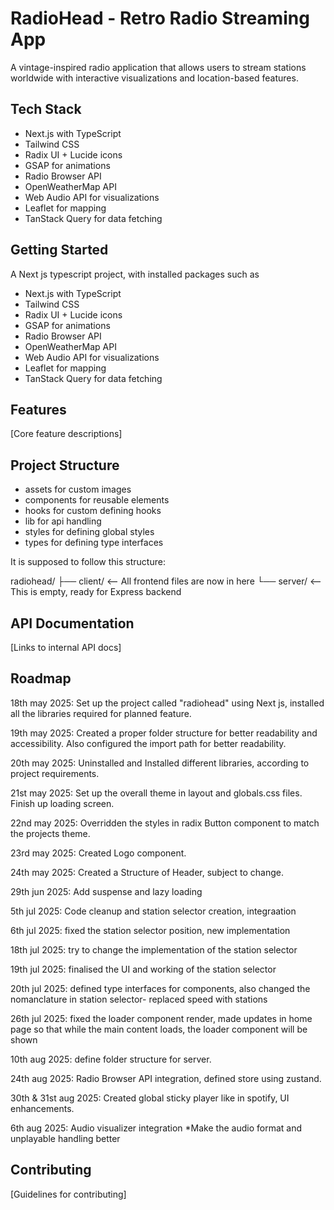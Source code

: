 # RadioHead - Retro Radio Streaming App

A vintage-inspired radio application that allows users to stream stations worldwide with interactive visualizations and location-based features.

## Tech Stack
- Next.js with TypeScript
- Tailwind CSS
- Radix UI + Lucide icons
- GSAP for animations
- Radio Browser API
- OpenWeatherMap API
- Web Audio API for visualizations
- Leaflet for mapping
- TanStack Query for data fetching

## Getting Started
A Next js typescript project, with installed packages such as
- Next.js with TypeScript
- Tailwind CSS
- Radix UI + Lucide icons
- GSAP for animations
- Radio Browser API
- OpenWeatherMap API
- Web Audio API for visualizations
- Leaflet for mapping
- TanStack Query for data fetching

## Features
[Core feature descriptions]

## Project Structure
- assets for custom images
- components for reusable elements
- hooks for custom defining hooks
- lib for api handling
- styles for defining global styles
- types for defining type interfaces

It is supposed to follow this structure:

radiohead/
├── client/          <-- All frontend files are now in here
└── server/          <-- This is empty, ready for Express backend

## API Documentation
[Links to internal API docs]

## Roadmap
18th may 2025: Set up the project called "radiohead" using Next js, installed all the libraries required for planned feature.

19th may 2025: Created a proper folder structure for better readability and accessibility. Also configured the import path for better readability.

20th may 2025: Uninstalled and Installed different libraries, according to project requirements.

21st may 2025: Set up the overall theme in layout and globals.css files. Finish up loading screen.

22nd may 2025: Overridden the styles in radix Button component to match the projects theme.

23rd may 2025: Created Logo component.

24th may 2025: Created a Structure of Header, subject to change. 

29th jun 2025: Add suspense and lazy loading 

5th jul 2025: Code cleanup and station selector creation, integraation

6th jul 2025: fixed the station selector position, new implementation

18th jul 2025: try to change the implementation of the station selector

19th jul 2025: finalised the UI and working of the  station selector

20th jul 2025: defined type interfaces for components, also changed the nomanclature in station selector- replaced speed with stations

26th jul 2025: fixed the loader component render, made updates in home page so that while the main content loads, the loader component will be shown

10th aug 2025: define folder structure for server.

24th aug 2025: Radio Browser API integration, defined store using zustand. 

30th & 31st aug 2025: Created global sticky player like in spotify, UI enhancements. 

6th aug 2025: Audio visualizer integration
*Make the audio format and unplayable handling better
## Contributing


[Guidelines for contributing]